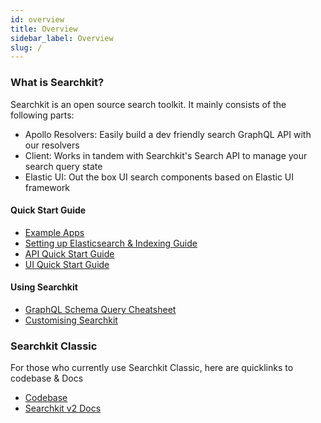 ```yaml
---
id: overview
title: Overview
sidebar_label: Overview
slug: /
---
```


### What is Searchkit?
Searchkit is an open source search toolkit. It mainly consists of the following parts:
+ Apollo Resolvers: Easily build a dev friendly search GraphQL API with our resolvers
+ Client: Works in tandem with Searchkit's Search API to manage your search query state
+ Elastic UI: Out the box UI search components based on Elastic UI framework


#### Quick Start Guide
- [Example Apps](https://github.com/searchkit/searchkit/tree/next/examples)  
- [Setting up Elasticsearch & Indexing Guide](https://searchkit.co/docs/guides/elasticsearch-setup-indexing)
- [API Quick Start Guide](https://searchkit.co/docs/quick-start/api-setup)
- [UI Quick Start Guide](https://searchkit.co/docs/quick-start/ui/setup)

#### Using Searchkit
- [GraphQL Schema Query Cheatsheet](https://searchkit.co/docs/guides/graphql-schema-queries-cheatsheet)
- [Customising Searchkit](https://searchkit.co/docs/quick-start/customise-searchkit)

### Searchkit Classic
For those who currently use Searchkit Classic, here are quicklinks to codebase & Docs
- [Codebase](https://github.com/searchkit/searchkit/tree/master)
- [Searchkit v2 Docs](http://searchkit.github.io/searchkit/stable/)
